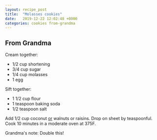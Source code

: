 ```yaml
---
layout: recipe_post
title:  "Molasses cookies"
date:   2019-12-22 12:02:48 +0000
categories: cookies from-grandma
---
```


## From Grandma

Cream together:

* 1/2 cup shortening
* 3/4 cup sugar
* 1/4 cup molasses
* 1 egg

Sift together:</b>
* 1 1/2 cup flour
* 1 teaspoon baking soda
* 1/2 teaspoon salt


Add 1/2 cup coconut <u>or</u> walnuts or raisins. Drop on sheet by teaspoonful. Cook 10 minutes in a moderate oven at 375F.



Grandma's note: Double this!
